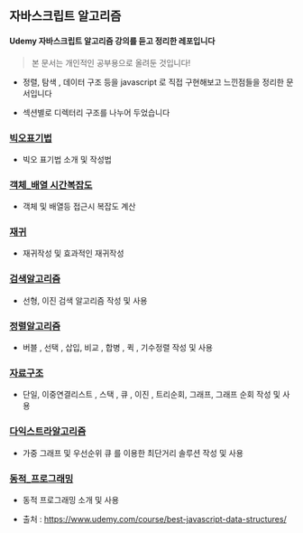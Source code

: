 ## 자바스크립트 알고리즘

#### Udemy 자바스크립트 알고리즘 강의를 듣고 정리한 레포입니다
> 본 문서는 개인적인 공부용으로 올려둔 것입니다!

- 정렬, 탐색 , 데이터 구조 등을 javascript 로 직접 구현해보고 느낀점들을 정리한 문서입니다

- 섹션별로 디렉터리 구조를 나누어 두었습니다

### [빅오표기법]( https://github.com/divinity6/javascriptAlgorithms-study/blob/master/02big_O_Notation/big_O_Notation01(%EB%B9%85%EC%98%A4_%EC%86%8C%EA%B0%9C).js )
- 빅오 표기법 소개 및 작성법

### [객체_배열 시간복잡도]( https://github.com/divinity6/javascriptAlgorithms-study/tree/master/03ArrayAndObjectPerformanceEval )
- 객체 및 배열등 접근시 복잡도 계산

### [재귀]( https://github.com/divinity6/javascriptAlgorithms-study/blob/master/06Recursion/READMEmd )
- 재귀작성 및 효과적인 재귀작성

### [검색알고리즘]( https://github.com/divinity6/javascriptAlgorithms-study/tree/master/07SearchingAlgorithms )
- 선형, 이진 검색 알고리즘 작성 및 사용


### [정렬알고리즘]( https://github.com/divinity6/javascriptAlgorithms-study/tree/master/08BubbleSorting )
- 버블 , 선택 , 삽입, 비교 , 합병 , 퀵 , 기수정렬 작성 및 사용

### [자료구조]( https://github.com/divinity6/javascriptAlgorithms-study/tree/master/15DataStructures )
- 단일, 이중연결리스트 , 스택 , 큐 , 이진 , 트리순회, 그래프, 그래프 순회 작성 및 사용

### [다익스트라알고리즘]( https://github.com/divinity6/javascriptAlgorithms-study/tree/master/25DijkstraAlgorithm )
- 가중 그래프 및 우선순위 큐 를 이용한 최단거리 솔루션 작성 및 사용


### [ 동적_프로그래밍 ]( https://github.com/divinity6/javascriptAlgorithms-study/tree/master/26DynamicPrograming )
- 동적 프로그래밍 소개 및 사용


- 출처 : https://www.udemy.com/course/best-javascript-data-structures/
